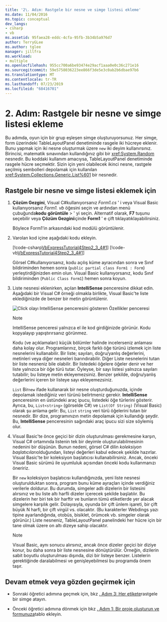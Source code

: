 ```yaml
---
title: '2\. Adım: Rastgele bir nesne ve simge listesi ekleme'
ms.date: 11/04/2016
ms.topic: conceptual
dev_langs:
- csharp
- vb
ms.assetid: 95faea28-eddc-4cfa-95fb-3b34b5a976d7
author: TerryGLee
ms.author: tglee
manager: jillfra
ms.workload:
- multiple
ms.openlocfilehash: 955cc700a6be93474e29acf1aaa0e0c36c271e16
ms.sourcegitcommit: 59e5758036223ee866f3de5e3c0ab2b6dbae97b6
ms.translationtype: MT
ms.contentlocale: tr-TR
ms.lasthandoff: 07/23/2019
ms.locfileid: "68416701"
---
```

# <a name="step-2-add-a-random-object-and-a-list-of-icons"></a>2\. Adım: Rastgele bir nesne ve simge listesi ekleme
Bu adımda, oyun için bir grup eşleşen simge oluşturuyorsunuz. Her simge, form üzerindeki TableLayoutPanel denetiminde rasgele iki hücreye eklenir. Bunu yapmak için iki nesne oluşturmak üzere `new` iki deyim kullanırsınız. Birincisi, matematik sınavından kullandığınız gibi bir <xref:System.Random> nesnedir. Bu koddaki kullanım amacıysa, TableLayoutPanel denetiminde rasgele hücre seçmektir. Sizin için yeni olabilecek ikinci nesne, rastgele seçilmiş sembolleri depolamak için kullanılan <xref:System.Collections.Generic.List%601> bir nesnedir.

## <a name="to-add-a-random-object-and-a-list-of-icons"></a>Rastgele bir nesne ve simge listesi eklemek için

1. **Çözüm Gezgini**, Visual C#kullanıyorsanız *Form1.cs* ' i veya Visual Basic kullanıyorsanız *Form1. vb* öğesini seçin ve ardından menü çubuğunda**kodu** **görüntüle** > ' yi seçin. Alternatif olarak, **F7** tuşunu seçebilir veya **Çözüm Gezgini**içinde **Form1** ' e çift tıklayatıklayabilirsiniz.

     Böylece Form1'in arkasındaki kod modülü görüntülenir.

2. Varolan kod içine aşağıdaki kodu ekleyin.

     [!code-csharp[VbExpressTutorial4Step2_3_4#1](../ide/codesnippet/CSharp/step-2-add-a-random-object-and-a-list-of-icons_1.cs)]
     [!code-vb[VbExpressTutorial4Step2_3_4#1](../ide/codesnippet/VisualBasic/step-2-add-a-random-object-and-a-list-of-icons_1.vb)]

     Görsel C#kullanıyorsanız, kodu açılış küme ayracından sonra ve Sınıf bildiriminden hemen sonra (`public partial class Form1 : Form`) yerleştirdiğinizden emin olun. Visual Basic kullanıyorsanız, kodu Sınıf bildiriminden (`Public Class Form1`) hemen sonra koyun.

3. Liste nesnesi eklenirken, açılan **IntelliSense** penceresine dikkat edin. Aşağıdaki bir Visual C# örneği olmakla birlikte, Visual Basic'te liste eklediğinizde de benzer bir metin görüntülenir.

     ![Click olayı](../ide/media/express_listintellisense.png) IntelliSense penceresini gösteren Özellikler penceresi

    > [!NOTE]
    > IntelliSense penceresi yalnızca el ile kod girdiğinizde görünür. Kodu kopyalayıp yapıştırırsanız görünmez.

     Kodu (ve açıklamaları) küçük bölümler halinde incelerseniz anlaması daha kolay olur. Programlarınız, birçok farklı öğe türünü izlemek için liste nesnelerini kullanabilir. Bir liste; sayıları, doğru/yanlış değerlerini, metinleri veya diğer nesneleri barındırabilir. Diğer Liste nesnelerini tutan bir liste nesneniz bile olabilir. Bir listedeki öğelere öğeler denir ve her liste yalnızca bir öğe türü tutar. Öyleyse, bir sayı listesi yalnızca sayıları tutabilir; bu listeye metin ekleyemezsiniz. Benzer şekilde, doğru/yanlış değerlerini içeren bir listeye sayı ekleyemezsiniz.

     `List` Bir`new` ifade kullanarak bir nesne oluşturduğunuzda, içinde depolamak istediğiniz veri türünü belirtmeniz gerekir. **IntelliSense** penceresinin en üstündeki araç ipucu, listedeki öğe türlerini gösterir. Ayrıca, bu, `List<string>` (görselde C#) ve `List(Of String)` (Visual Basic) olarak şu anlama gelir: Bu, `List` `string` veri türü öğelerini tutan bir nesnedir. Bir dize, programınızın metin depolamak için kullandığı şeydir. Bu, **IntelliSense** penceresinin sağındaki araç ipucu sizi size söylemiş olur.

4. Visual Basic'te önce geçici bir dizin oluşturulması gerekmesine karşın, Visual C# ortamında listenin tek bir deyimle oluşturulabilmesinin nedenini bir düşünün. Bunun nedeni, görsel C# dilin *koleksiyon başlatıcıları*olduğundan, listeyi değerleri kabul edecek şekilde hazırlar. Visual Basic'te bir koleksiyon başlatıcısı kullanabilirsiniz. Ancak, önceki Visual Basic sürümü ile uyumluluk açısından önceki kodu kullanmanızı öneririz.

     Bir `new` koleksiyon başlatıcısı kullandığınızda, yeni liste nesnesi oluşturulduktan sonra, program bunu küme ayraçları içinde verdiğiniz verilerle doldurur. Bu durumda, simgeler adlı dizelerin bir listesini alırsınız ve bu liste altı harfli dizeler içerecek şekilde başlatılır. Bu dizelerin her biri tek bir harftir ve bunların tümü etiketlerde yer alacak simgelere karşılık gelir. Dolayısıyla, oyunda bir çift ünlem işareti, bir çift büyük N harfi, bir çift virgül vs. olacaktır. (Bu karakterler Webdings yazı tipine ayarlandığında, otobüs, bisiklet, örümcek vb. simgeler olarak görünür.) Liste nesneniz, TableLayoutPanel panelindeki her hücre için bir tane olmak üzere on altı dizeye sahip olacaktır.

    > [!NOTE]
    > Visual Basic, aynı sonucu alırsınız, ancak önce dizeler geçici bir diziye konur, bu daha sonra bir liste nesnesine dönüştürülür. Örneğin, dizilerin sabit boyutlu oluşturulması dışında, dizi bir listeye benzer. Listelerin gerektiğinde daralabilmesi ve genişleyebilmesi bu programda önem taşır.

## <a name="to-continue-or-review"></a>Devam etmek veya gözden geçirmek için

- Sonraki öğretici adımına geçmek için, bkz [. Adım 3: Her etikete](../ide/step-3-assign-a-random-icon-to-each-label.md)rastgele bir simge atayın.

- Önceki öğretici adımına dönmek için bkz [. Adım 1: Bir proje oluşturun ve formunuza](../ide/step-1-create-a-project-and-add-a-table-to-your-form.md)tablo ekleyin.
